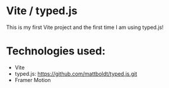 # Vite / typed.js

This is my first Vite project and the first time I am using typed.js!

# Technologies used:
- Vite
- typed.js: https://github.com/mattboldt/typed.js.git
- Framer Motion
